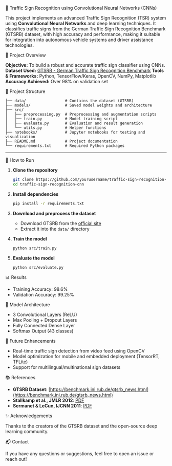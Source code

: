 
🚦 Traffic Sign Recognition using Convolutional Neural Networks (CNNs)

This project implements an advanced Traffic Sign Recognition (TSR) system using **Convolutional Neural Networks** and deep learning techniques. It classifies traffic signs from the German Traffic Sign Recognition Benchmark (GTSRB) dataset, with high accuracy and performance, making it suitable for integration into autonomous vehicle systems and driver assistance technologies.



 📌 Project Overview

 **Objective:** To build a robust and accurate traffic sign classifier using CNNs.
 **Dataset Used:** [GTSRB - German Traffic Sign Recognition Benchmark](https://benchmark.ini.rub.de/gtsrb_news.html)
 **Tools & Frameworks:** Python, TensorFlow/Keras, OpenCV, NumPy, Matplotlib
 **Accuracy Achieved:** Over 98% on validation set



📂 Project Structure

```
├── data/                 # Contains the dataset (GTSRB)
├── models/               # Saved model weights and architecture
├── src/
│   ├── preprocessing.py  # Preprocessing and augmentation scripts
│   ├── train.py          # Model training script
│   ├── evaluate.py       # Evaluation and result generation
│   └── utils.py          # Helper functions
├── notebooks/            # Jupyter notebooks for testing and visualization
├── README.md             # Project documentation
└── requirements.txt      # Required Python packages
```

---

🚀 How to Run

1. **Clone the repository**
   ```bash
   git clone https://github.com/yourusername/traffic-sign-recognition-cnn.git
   cd traffic-sign-recognition-cnn
   ```

2. **Install dependencies**
   ```bash
   pip install -r requirements.txt
   ```

3. **Download and preprocess the dataset**
   - Download GTSRB from the [official site](https://benchmark.ini.rub.de/gtsrb_news.html)
   - Extract it into the `data/` directory

4. **Train the model**
   ```bash
   python src/train.py
   ```

5. **Evaluate the model**
   ```bash
   python src/evaluate.py
   ```



 📊 Results

- Training Accuracy: 98.6%
- Validation Accuracy: 99.25%



🧠 Model Architecture

- 3 Convolutional Layers (ReLU)
- Max Pooling + Dropout Layers
- Fully Connected Dense Layer
- Softmax Output (43 classes)



📌 Future Enhancements

- Real-time traffic sign detection from video feed using OpenCV
- Model optimization for mobile and embedded deployment (TensorRT, TFLite)
- Support for multilingual/multinational sign datasets



📚 References

- **GTSRB Dataset**: [https://benchmark.ini.rub.de/gtsrb_news.html](https://benchmark.ini.rub.de/gtsrb_news.html)
- **Stallkamp et al., JMLR 2012**: [PDF](https://www.jmlr.org/papers/volume13/stallkamp12a/stallkamp12a.pdf)
- **Sermanet & LeCun, IJCNN 2011**: [PDF](https://yann.lecun.com/exdb/publis/pdf/sermanet-ijcnn-11.pdf)



✨ Acknowledgements

Thanks to the creators of the GTSRB dataset and the open-source deep learning community.



📬 Contact

If you have any questions or suggestions, feel free to open an issue or reach out!
